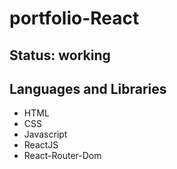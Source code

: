 # portfolio-React

## Status: working

## Languages and Libraries

* HTML
* CSS
* Javascript
* ReactJS
* React-Router-Dom
